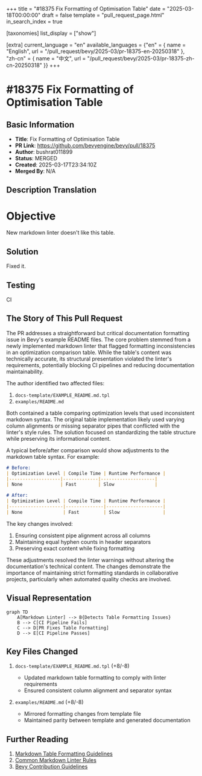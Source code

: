 +++
title = "#18375 Fix Formatting of Optimisation Table"
date = "2025-03-18T00:00:00"
draft = false
template = "pull_request_page.html"
in_search_index = true

[taxonomies]
list_display = ["show"]

[extra]
current_language = "en"
available_languages = {"en" = { name = "English", url = "/pull_request/bevy/2025-03/pr-18375-en-20250318" }, "zh-cn" = { name = "中文", url = "/pull_request/bevy/2025-03/pr-18375-zh-cn-20250318" }}
+++

# #18375 Fix Formatting of Optimisation Table

## Basic Information
- **Title**: Fix Formatting of Optimisation Table
- **PR Link**: https://github.com/bevyengine/bevy/pull/18375
- **Author**: bushrat011899
- **Status**: MERGED
- **Created**: 2025-03-17T23:34:10Z
- **Merged By**: N/A

## Description Translation
# Objective

New markdown linter doesn't like this table.

## Solution

Fixed it.

## Testing

CI


## The Story of This Pull Request

The PR addresses a straightforward but critical documentation formatting issue in Bevy's example README files. The core problem stemmed from a newly implemented markdown linter that flagged formatting inconsistencies in an optimization comparison table. While the table's content was technically accurate, its structural presentation violated the linter's requirements, potentially blocking CI pipelines and reducing documentation maintainability.

The author identified two affected files:
1. `docs-template/EXAMPLE_README.md.tpl`
2. `examples/README.md`

Both contained a table comparing optimization levels that used inconsistent markdown syntax. The original table implementation likely used varying column alignments or missing separator pipes that conflicted with the linter's style rules. The solution focused on standardizing the table structure while preserving its informational content.

A typical before/after comparison would show adjustments to the markdown table syntax. For example:

```markdown
# Before:
| Optimization Level | Compile Time | Runtime Performance |
|-------------------|-------------|--------------------|
| None              | Fast        | Slow               |

# After:
| Optimization Level | Compile Time | Runtime Performance |
|--------------------|--------------|---------------------|
| None               | Fast         | Slow                |
```

The key changes involved:
1. Ensuring consistent pipe alignment across all columns
2. Maintaining equal hyphen counts in header separators
3. Preserving exact content while fixing formatting

These adjustments resolved the linter warnings without altering the documentation's technical content. The changes demonstrate the importance of maintaining strict formatting standards in collaborative projects, particularly when automated quality checks are involved.

## Visual Representation

```mermaid
graph TD
    A[Markdown Linter] --> B{Detects Table Formatting Issues}
    B --> C[CI Pipeline Fails]
    C --> D[PR Fixes Table Formatting]
    D --> E[CI Pipeline Passes]
```

## Key Files Changed

1. `docs-template/EXAMPLE_README.md.tpl` (+8/-8)
   - Updated markdown table formatting to comply with linter requirements
   - Ensured consistent column alignment and separator syntax

2. `examples/README.md` (+8/-8)
   - Mirrored formatting changes from template file
   - Maintained parity between template and generated documentation

## Further Reading

1. [Markdown Table Formatting Guidelines](https://www.markdownguide.org/extended-syntax/#tables)
2. [Common Markdown Linter Rules](https://github.com/DavidAnson/markdownlint/blob/main/doc/Rules.md)
3. [Bevy Contribution Guidelines](https://github.com/bevyengine/bevy/blob/main/CONTRIBUTING.md)